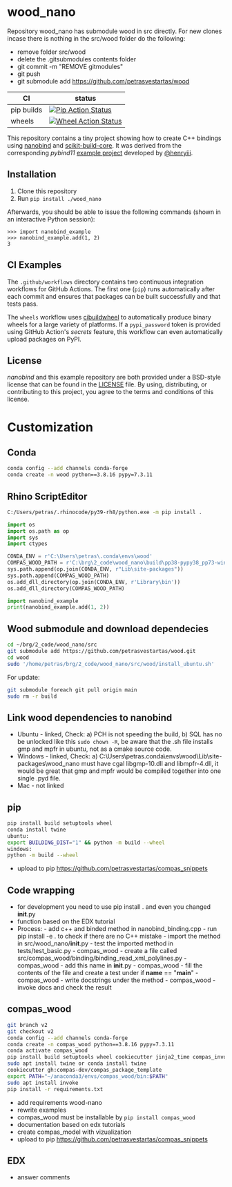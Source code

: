 wood_nano
=========

Repository wood_nano has submodule wood in src directly.
For new clones incase there is nothing in the src/wood folder do the following:
-	remove folder src/wood
-	delete the .gitsubmodules contents folder
-	git commit -m "REMOVE gitmodules" 
-	git push
-	git submodule add https://github.com/petrasvestartas/wood

|      CI              | status |
|----------------------|--------|
| pip builds           | [![Pip Action Status][actions-pip-badge]][actions-pip-link] |
| wheels               | [![Wheel Action Status][actions-wheels-badge]][actions-wheels-link] |

[actions-pip-link]:        https://github.com/wjakob/nanobind_example/actions?query=workflow%3APip
[actions-pip-badge]:       https://github.com/wjakob/nanobind_example/workflows/Pip/badge.svg
[actions-wheels-link]:     https://github.com/wjakob/nanobind_example/actions?query=workflow%3AWheels
[actions-wheels-badge]:    https://github.com/wjakob/nanobind_example/workflows/Wheels/badge.svg


This repository contains a tiny project showing how to create C++ bindings
using [nanobind](https://github.com/wjakob/nanobind) and
[scikit-build-core](https://scikit-build-core.readthedocs.io/en/latest/index.html). It
was derived from the corresponding _pybind11_ [example
project](https://github.com/pybind/scikit_build_example/) developed by
[@henryiii](https://github.com/henryiii).

Installation
------------

1. Clone this repository
2. Run `pip install ./wood_nano`

Afterwards, you should be able to issue the following commands (shown in an
interactive Python session):

```pycon
>>> import nanobind_example
>>> nanobind_example.add(1, 2)
3
```

CI Examples
-----------

The `.github/workflows` directory contains two continuous integration workflows
for GitHub Actions. The first one (`pip`) runs automatically after each commit
and ensures that packages can be built successfully and that tests pass.

The `wheels` workflow uses
[cibuildwheel](https://cibuildwheel.readthedocs.io/en/stable/) to automatically
produce binary wheels for a large variety of platforms. If a `pypi_password`
token is provided using GitHub Action's _secrets_ feature, this workflow can
even automatically upload packages on PyPI.


License
-------

_nanobind_ and this example repository are both provided under a BSD-style
license that can be found in the [LICENSE](./LICENSE) file. By using,
distributing, or contributing to this project, you agree to the terms and
conditions of this license.

Customization
=============

Conda
-----

```bash
conda config --add channels conda-forge
conda create -n wood python==3.8.16 pypy=7.3.11

```

Rhino ScriptEditor
------------------

```bash
C:/Users/petras/.rhinocode/py39-rh8/python.exe -m pip install . 
```

```python
import os
import os.path as op
import sys
import ctypes

CONDA_ENV = r'C:\Users\petras\.conda\envs\wood'
COMPAS_WOOD_PATH = r'C:\brg\2_code\wood_nano\build\pp38-pypy38_pp73-win_amd64\Release'
sys.path.append(op.join(CONDA_ENV, r"Lib\site-packages"))
sys.path.append(COMPAS_WOOD_PATH)
os.add_dll_directory(op.join(CONDA_ENV, r'Library\bin'))
os.add_dll_directory(COMPAS_WOOD_PATH)

import nanobind_example
print(nanobind_example.add(1, 2))

```

Wood submodule and download dependecies
---------------------------------------

```bash
cd ~/brg/2_code/wood_nano/src
git submodule add https://github.com/petrasvestartas/wood.git
cd wood
sudo '/home/petras/brg/2_code/wood_nano/src/wood/install_ubuntu.sh'
```

For update:

```bash
git submodule foreach git pull origin main
sudo rm -r build
```


Link wood dependencies to nanobind
----------------------------------
-   Ubuntu - linked, Check: a) PCH is not speeding the build, b) SQL has no be unlocked like this ```sudo chown -R```, be aware that the .sh file installs gmp and mpfr in ubuntu, not as a cmake source code.
-   Windows - linked, Check: a) C:\Users\petras\.conda\envs\wood\Lib\site-packages\wood_nano must have cgal libgmp-10.dll and libmpfr-4.dll, it would be great that gmp and mpfr would be compiled together into one single .pyd file.
-   Mac - not linked

pip
---
```bash
pip install build setuptools wheel
conda install twine
ubuntu:
export BUILDING_DIST="1" && python -m build --wheel
windows:
python -m build --wheel
```
-   upload to pip https://github.com/petrasvestartas/compas_snippets

Code wrapping
-------------
-   for development you need to use pip install . and even you changed __init__.py
-   function based on the EDX tutorial
-   Process:
        -   add c++ and binded method in nanobind_binding.cpp
        -   run pip install -e . to check if there are no C++ mistake
        -   import the method in src/wood_nano/__init__.py
        -   test the imported method in tests/test_basic.py
        -   compas_wood - create a file called src/compas_wood/binding/binding_read_xml_polylines.py
        -   compas_wood - add this name in __init__.py
        -   compas_wood - fill the contents of the file and create a test under if __name__ == "__main__"
        -   compas_wood - write docstrings under the method
        -   compas_wood - invoke docs and check the result

compas_wood
-----------


```bash
git branch v2
git checkout v2
conda config --add channels conda-forge
conda create -n compas_wood python==3.8.16 pypy=7.3.11
conda activate compas_wood
pip install build setuptools wheel cookiecutter jinja2_time compas_invocations
sudo apt install twine or conda install twine
cookiecutter gh:compas-dev/compas_package_template
export PATH="~/anaconda3/envs/compas_wood/bin:$PATH"
sudo apt install invoke
pip install -r requirements.txt
```

-   add requirements wood-nano
-   rewrite examples
-   compas_wood must be installable by ```pip install compas_wood```
-   documentation based on edx tutorials
-   create compas_model with vizualization
-   upload to pip https://github.com/petrasvestartas/compas_snippets

EDX
---
-   answer comments